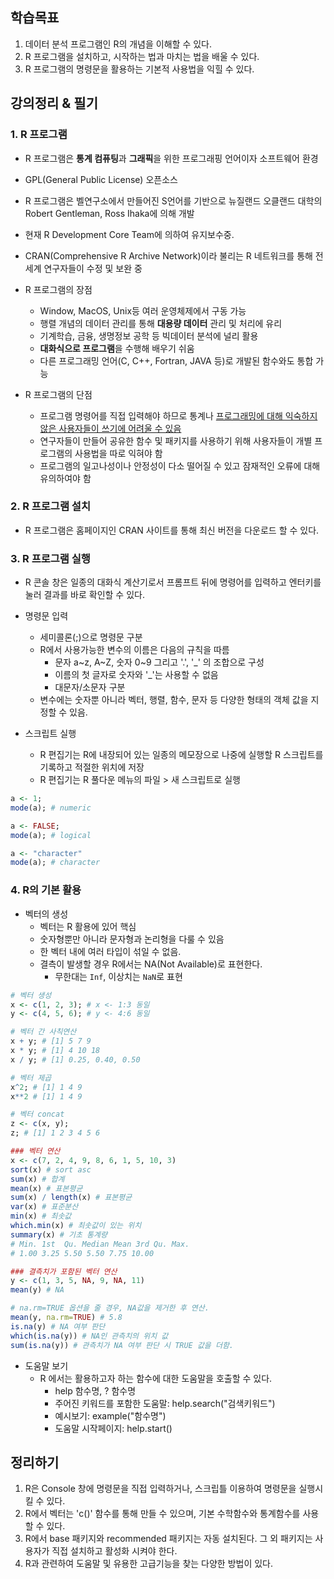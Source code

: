 ## 학습목표
1. 데이터 분석 프로그램인 R의 개념을 이해할 수 있다.
2. R 프로그램을 설치하고, 시작하는 법과 마치는 법을 배울 수 있다.
3. R 프로그램의 명령문을 활용하는 기본적 사용법을 익힐 수 있다.

## 강의정리 & 필기

### 1. R 프로그램
- R 프로그램은 **통계 컴퓨팅**과 **그래픽**을 위한 프로그래핑 언어이자 소프트웨어 환경
- GPL(General Public License) 오픈소스
- R 프로그램은 벨연구소에서 만들어진 S언어를 기반으로 뉴질랜드 오클랜드 대학의 Robert Gentleman, Ross Ihaka에 의해 개발
- 현재 R Development Core Team에 의하여 유지보수중.
- CRAN(Comprehensive R Archive Network)이라 불리는 R 네트워크를 통해 전 세계 연구자들이 수정 및 보완 중

- R 프로그램의 장점
  - Window, MacOS, Unix등 여러 운영체제에서 구동 가능
  - 행렬 개념의 데이터 관리를 통해 **대용량 데이터** 관리 및 처리에 유리
  - 기계학습, 금융, 생명정보 공학 등 빅데이터 분석에 널리 활용
  - **대화식으로 프로그램**을 수행해 배우기 쉬움
  - 다른 프로그래밍 언어(C, C++, Fortran, JAVA 등)로 개발된 함수와도 통합 가능

- R 프로그램의 단점
  - 프로그램 명령어를 직접 입력해야 하므로 통계나 <u>프로그래밍에 대해 익숙하지 않은 사용자들이 쓰기에 어려울 수 있음</u>
  - 연구자들이 만들어 공유한 함수 및 패키지를 사용하기 위해 사용자들이 개별 프로그램의 사용법을 따로 익혀야 함
  - 프로그램의 일고나성이나 안정성이 다소 떨어질 수 있고 잠재적인 오류에 대해 유의하여야 함

### 2. R 프로그램 설치 

- R 프로그램은 홈페이지인 CRAN 사이트를 통해 최신 버전을 다운로드 할 수 있다.

### 3. R 프로그램 실행

- R 콘솔 창은 일종의 대화식 계산기로서 프롬프트 뒤에 명령어를 입력하고 엔터키를 눌러 결과를 바로 확인할 수 있다.

- 명령문 입력
  - 세미콜론(;)으로 명령문 구분
  - R에서 사용가능한 변수의 이름은 다음의 규칙을 따름
    - 문자 a~z, A~Z, 숫자 0~9 그리고 '.', '_' 의 조합으로 구성
    - 이름의 첫 글자로 숫자와 '_'는 사용할 수 없음
    - 대문자/소문자 구분
  - 변수에는 숫자뿐 아니라 벡터, 행렬, 함수, 문자 등 다양한 형태의 객체 값을 지정할 수 있음.

- 스크립트 실행
  - R 편집기는 R에 내장되어 있는 일종의 메모장으로 나중에 실행할 R 스크립트를 기록하고 적절한 위치에 저장
  - R 편집기는 R 풀다운 메뉴의 파일 > 새 스크립트로 실행

```R
a <- 1;
mode(a); # numeric

a <- FALSE;
mode(a); # logical

a <- "character"
mode(a); # character
```

### 4. R의 기본 활용

- 벡터의 생성
  - 벡터는 R 활용에 있어 핵심
  - 숫자형뿐만 아니라 문자형과 논리형을 다룰 수 있음
  - 한 벡터 내에 여러 타입이 섞일 수 없음.
  - 결측이 발생할 경우 R에서는 NA(Not Available)로 표현한다.
    - 무한대는 `Inf`, 이상치는 `NaN`로 표현
```R
# 벡터 생성
x <- c(1, 2, 3); # x <- 1:3 동일
y <- c(4, 5, 6); # y <- 4:6 동일

# 벡터 간 사칙연산
x + y; # [1] 5 7 9
x * y; # [1] 4 10 18
x / y; # [1] 0.25, 0.40, 0.50

# 벡터 제곱
x^2; # [1] 1 4 9
x**2 # [1] 1 4 9

# 벡터 concat
z <- c(x, y);
z; # [1] 1 2 3 4 5 6

### 벡터 연산
x <- c(7, 2, 4, 9, 8, 6, 1, 5, 10, 3)
sort(x) # sort asc
sum(x) # 합계
mean(x) # 표본평균
sum(x) / length(x) # 표본평균
var(x) # 표준분산
min(x) # 최솟값
which.min(x) # 최솟값이 있는 위치
summary(x) # 기초 통계량
# Min. 1st  Qu. Median Mean 3rd Qu. Max.
# 1.00 3.25 5.50 5.50 7.75 10.00

### 결측치가 포함된 벡터 연산
y <- c(1, 3, 5, NA, 9, NA, 11)
mean(y) # NA

# na.rm=TRUE 옵션을 줄 경우, NA값을 제거한 후 연산.
mean(y, na.rm=TRUE) # 5.8
is.na(y) # NA 여부 판단
which(is.na(y)) # NA인 관측치의 위치 값
sum(is.na(y)) # 관측치가 NA 여부 판단 시 TRUE 값을 더함.
```
- 도움말 보기
  - R 에서는 활용하고자 하는 함수에 대한 도움말을 호출할 수 있다.
    - help 함수명, ? 함수명
    - 주어진 키워드를 포함한 도움말: help.search("검색키워드")
    - 예시보기: example("함수명")
    - 도움말 시작페이지: help.start() 
## 정리하기

1. R은 Console 창에 명령문을 직접 입력하거나, 스크립틀 이용하여 명령문을 실행시킬 수 있다.
2. R에서 벡터는 'c()' 함수를 통해 만들 수 있으며, 기본 수학함수와 통계함수를 사용할 수 있다.
3. R에서 base 패키지와 recommended 패키지는 자동 설치된다. 그 외 패키지는 사용자가 직접 설치하고 활성화 시켜야 한다.
4. R과 관련하여 도움말 및 유용한 고급기능을 찾는 다양한 방법이 있다.
